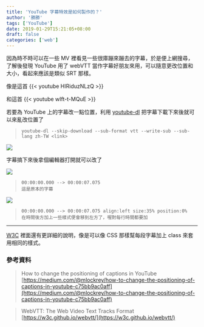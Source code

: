 ```yaml
---
title: 'YouTube 字幕特效是如何製作的？'
author: '勝勝'
tags: ['YouTube'] 
date: 2019-01-29T15:21:05+08:00
draft: false
categories: ['web']
---
```


因為時不時可以在一些 MV 裡看見一些很庫蹦來蹦去的字幕，於是便上網搜尋，了解後發現 YouTube 用了 webVTT 當作字幕好朋友來用，可以隨意更改位置和大小，看起來應該是類似 SRT 那樣。

像是這首
{{< youtube HIRiduzNLzQ >}} 

和這首
{{< youtube wIft-t-MQuE >}} 

若要為 YouTube 上的字幕改一點位置，利用 [youtube-dl](https://github.com/rg3/youtube-dl) 把字幕下載下來後就可以來亂改位置了

> ```
> youtube-dl --skip-download --sub-format vtt --write-sub --sub-lang zh-TW <link>
> ```

![](https://i.imgur.com/lALbVtT.png)

字幕搞下來後拿個編輯器打開就可以改了

![](https://i.imgur.com/h0llxmF.png)

> ```
> 00:00:00.000 --> 00:00:07.075
> 這是原本的字幕
> ```

![](https://i.imgur.com/3FmQLy7.png)

> ```
> 00:00:00.000 --> 00:00:07.075 align:left size:35% position:0%
> 在時間後方加上一些樣式便會移到左方了，喔對每行時間都要加
> ```

* * *

[W3C](https://w3c.github.io/webvtt) 裡面還有更詳細的說明，像是可以像 CSS 那樣幫每段字幕加上 class 來套用相同的樣式。

### 參考資料

> How to change the positioning of captions in YouTube [https://medium.com/@mlockrey/how-to-change-the-positioning-of-captions-in-youtube-c75bb9ac0aff](https://medium.com/@mlockrey/how-to-change-the-positioning-of-captions-in-youtube-c75bb9ac0aff)

> WebVTT: The Web Video Text Tracks Format [https://w3c.github.io/webvtt/](https://w3c.github.io/webvtt/)